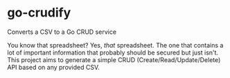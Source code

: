 # go-crudify
Converts a CSV to a Go CRUD service

You know that spreadsheet? Yes, _that_ spreadsheet. The one that contains a lot of important information that probably should be secured but just isn't. This project aims to generate a simple CRUD (Create/Read/Update/Delete) API based on any provided CSV.
